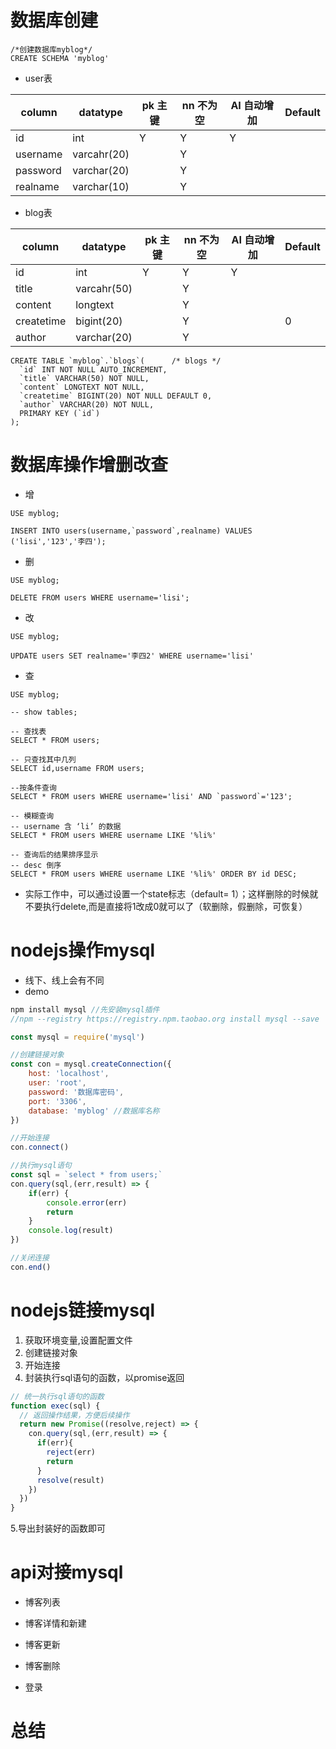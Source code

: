 # 数据库创建

```mysql
/*创建数据库myblog*/
CREATE SCHEMA 'myblog'
```

- user表

| column   | datatype    | pk 主键 | nn 不为空 | AI 自动增加 | Default |
| -------- | ----------- | ------- | --------- | ----------- | ------- |
| id       | int         | Y       | Y         | Y           |         |
| username | varcahr(20) |         | Y         |             |         |
| password | varchar(20) |         | Y         |             |         |
| realname | varchar(10) |         | Y         |             |         |

- blog表

| column     | datatype    | pk 主键 | nn 不为空 | AI 自动增加 | Default |
| ---------- | ----------- | ------- | --------- | ----------- | ------- |
| id         | int         | Y       | Y         | Y           |         |
| title      | varcahr(50) |         | Y         |             |         |
| content    | longtext    |         | Y         |             |         |
| createtime | bigint(20)  |         | Y         |             | 0       |
| author     | varchar(20) |         | Y         |             |         |

```mysql
CREATE TABLE `myblog`.`blogs`(		/* blogs */  
  `id` INT NOT NULL AUTO_INCREMENT,
  `title` VARCHAR(50) NOT NULL,
  `content` LONGTEXT NOT NULL,
  `createtime` BIGINT(20) NOT NULL DEFAULT 0,
  `author` VARCHAR(20) NOT NULL,
  PRIMARY KEY (`id`)
);
```



# 数据库操作增删改查

- 增

```mysql
USE myblog;

INSERT INTO users(username,`password`,realname) VALUES ('lisi','123','李四');
```

- 删

```mysql
USE myblog;

DELETE FROM users WHERE username='lisi';
```

- 改

```mysql
USE myblog;

UPDATE users SET realname='李四2' WHERE username='lisi'
```

- 查

```mysql
USE myblog;

-- show tables;

-- 查找表
SELECT * FROM users;

-- 只查找其中几列
SELECT id,username FROM users;

--按条件查询
SELECT * FROM users WHERE username='lisi' AND `password`='123';

-- 模糊查询
-- username 含 ‘li’ 的数据
SELECT * FROM users WHERE username LIKE '%li%'

-- 查询后的结果排序显示
-- desc 倒序
SELECT * FROM users WHERE username LIKE '%li%' ORDER BY id DESC;
```

- 实际工作中，可以通过设置一个state标志（default= 1）；这样删除的时候就不要执行delete,而是直接将1改成0就可以了（软删除，假删除，可恢复）

# nodejs操作mysql

- 线下、线上会有不同
- demo

```javascript
npm install mysql //先安装mysql插件
//npm --registry https://registry.npm.taobao.org install mysql --save

const mysql = require('mysql')

//创建链接对象
const con = mysql.createConnection({
	host: 'localhost',
	user: 'root',
	password: '数据库密码',
	port: '3306',
	database: 'myblog' //数据库名称
})

//开始连接
con.connect()

//执行mysql语句
const sql = `select * from users;`
con.query(sql,(err,result) => {
    if(err) {
        console.error(err)
        return
    }
    console.log(result)
})

//关闭连接
con.end()
```

# nodejs链接mysql

1. 获取环境变量,设置配置文件
2. 创建链接对象
3. 开始连接
4. 封装执行sql语句的函数，以promise返回

```javascript
// 统一执行sql语句的函数
function exec(sql) {
  // 返回操作结果，方便后续操作
  return new Promise((resolve,reject) => {
    con.query(sql,(err,result) => {
      if(err){
        reject(err)
        return
      }
      resolve(result)
    })
  })
}
```

  5.导出封装好的函数即可

# api对接mysql

- 博客列表
- 博客详情和新建
- 博客更新
- 博客删除

- 登录

# 总结